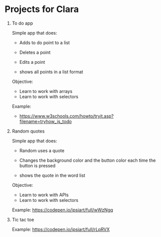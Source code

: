 # Projects for Clara

1. To do app

    Simple app that does:

    * Adds to do point to a list
    * Deletes a point
    * Edits a point
    
    * shows all points in a list format
    
    Objective:
    
    * Learn to work with arrays
    * Learn to work with selectors
    
    Example:
    
    * https://www.w3schools.com/howto/tryit.asp?filename=tryhow_js_todo
    

1. Random quotes

    Simple app that does:
    
    * Random uses a quote
    * Changes the background color and the button color each time 
    the button is pressed
    
    * shows the quote in the word list
    
    Objective:
    
    * Learn to work with APIs
    * Learn to work with selectors
    
    Example: https://codepen.io/ipsiart/full/wWzNgq
    
1. Tic tac toe

    Example: https://codepen.io/ipsiart/full/rLpRVX